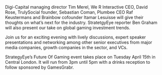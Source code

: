 Digi-Capital managing director Tim Merel, We R Interactive CEO, David Rose, TrulySocial founder, Sebastian Coman, Plumbee CEO Raf Keustermans and Brainbow cofounder Itamar Lesuisse will give their thoughts on what’s next for the industry. StratetgyEye reporter Ben Graham will also present our take on global gaming investment trends.

Join us for an exciting evening with lively discussions, expert speaker presentations and networking among other senior executives from major media companies, growth companies in the sector, and VCs.

StrategyEye’s Future Of Gaming event takes place on Tuesday April 15th in Central London. It will run from 3pm until 5pm with a drinks reception to follow sponsored by GamesGrabr.

